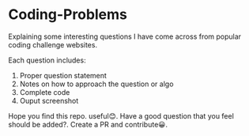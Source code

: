 # Coding-Problems

Explaining some interesting questions I have come across from popular coding challenge websites.

Each question includes:
1. Proper question statement
2. Notes on how to approach the question or algo
3. Complete code
4. Ouput screenshot


Hope you find this repo. useful😊. Have a good question that you feel should be added?. Create a PR and contribute😀. 
